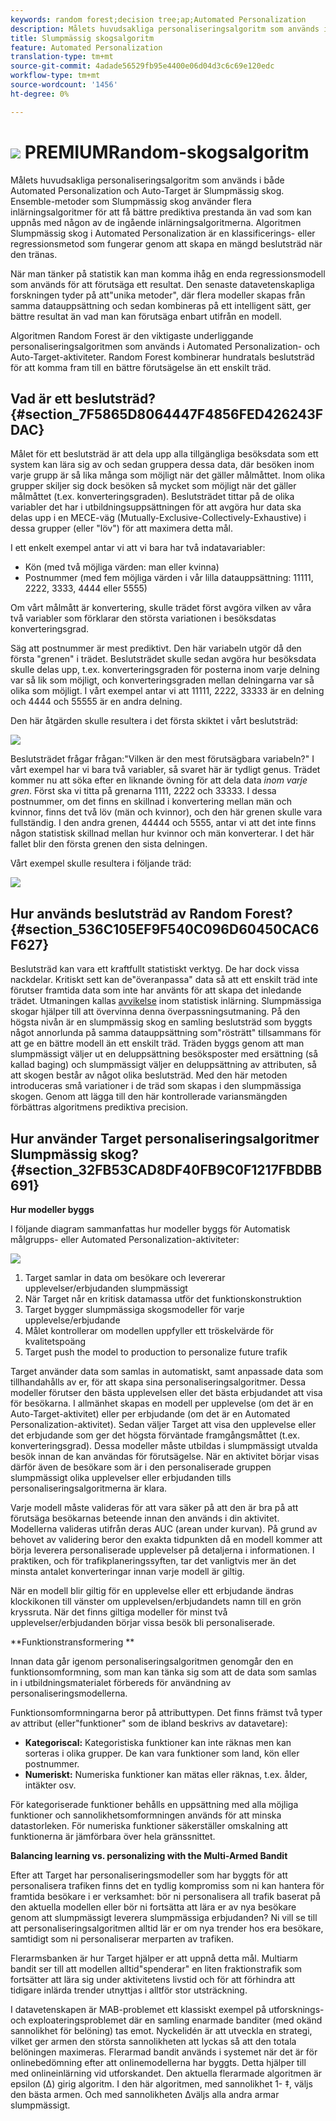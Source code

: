 ```yaml
---
keywords: random forest;decision tree;ap;Automated Personalization
description: Målets huvudsakliga personaliseringsalgoritm som används i både Automated Personalization och Auto-Target är Slumpmässig skog. Ensemble-metoder som Slumpmässig skog använder flera inlärningsalgoritmer för att få bättre prediktiva prestanda än vad som kan uppnås med någon av de ingående inlärningsalgoritmerna. Algoritmen Slumpmässig skog i Automated Personalization är en klassificerings- eller regressionsmetod som fungerar genom att skapa en mängd beslutsträd när den tränas.
title: Slumpmässig skogsalgoritm
feature: Automated Personalization
translation-type: tm+mt
source-git-commit: 4adade56529fb95e4400e06d04d3c6c69e120edc
workflow-type: tm+mt
source-wordcount: '1456'
ht-degree: 0%

---
```



# ![](/help/assets/premium.png) PREMIUMRandom-skogsalgoritm

Målets huvudsakliga personaliseringsalgoritm som används i både Automated Personalization och Auto-Target är Slumpmässig skog. Ensemble-metoder som Slumpmässig skog använder flera inlärningsalgoritmer för att få bättre prediktiva prestanda än vad som kan uppnås med någon av de ingående inlärningsalgoritmerna. Algoritmen Slumpmässig skog i Automated Personalization är en klassificerings- eller regressionsmetod som fungerar genom att skapa en mängd beslutsträd när den tränas.

När man tänker på statistik kan man komma ihåg en enda regressionsmodell som används för att förutsäga ett resultat. Den senaste datavetenskapliga forskningen tyder på att&quot;unika metoder&quot;, där flera modeller skapas från samma datauppsättning och sedan kombineras på ett intelligent sätt, ger bättre resultat än vad man kan förutsäga enbart utifrån en modell.

Algoritmen Random Forest är den viktigaste underliggande personaliseringsalgoritmen som används i Automated Personalization- och Auto-Target-aktiviteter. Random Forest kombinerar hundratals beslutsträd för att komma fram till en bättre förutsägelse än ett enskilt träd.

## Vad är ett beslutsträd? {#section_7F5865D8064447F4856FED426243FDAC}

Målet för ett beslutsträd är att dela upp alla tillgängliga besöksdata som ett system kan lära sig av och sedan gruppera dessa data, där besöken inom varje grupp är så lika många som möjligt när det gäller målmåttet. Inom olika grupper skiljer sig dock besöken så mycket som möjligt när det gäller målmåttet (t.ex. konverteringsgraden). Beslutsträdet tittar på de olika variabler det har i utbildningsuppsättningen för att avgöra hur data ska delas upp i en MECE-väg (Mutually-Exclusive-Collectively-Exhaustive) i dessa grupper (eller &quot;löv&quot;) för att maximera detta mål.

I ett enkelt exempel antar vi att vi bara har två indatavariabler:

* Kön (med två möjliga värden: man eller kvinna)
* Postnummer (med fem möjliga värden i vår lilla datauppsättning: 11111, 2222, 3333, 4444 eller 5555)

Om vårt målmått är konvertering, skulle trädet först avgöra vilken av våra två variabler som förklarar den största variationen i besöksdatas konverteringsgrad.

Säg att postnummer är mest prediktivt. Den här variabeln utgör då den första &quot;grenen&quot; i trädet. Beslutsträdet skulle sedan avgöra hur besöksdata skulle delas upp, t.ex. konverteringsgraden för posterna inom varje delning var så lik som möjligt, och konverteringsgraden mellan delningarna var så olika som möjligt. I vårt exempel antar vi att 11111, 2222, 33333 är en delning och 4444 och 55555 är en andra delning.

Den här åtgärden skulle resultera i det första skiktet i vårt beslutsträd:

![](assets/decsion_tree_1.png)

Beslutsträdet frågar frågan:&quot;Vilken är den mest förutsägbara variabeln?&quot; I vårt exempel har vi bara två variabler, så svaret här är tydligt genus. Trädet kommer nu att söka efter en liknande övning för att dela data *inom varje gren*. Först ska vi titta på grenarna 1111, 2222 och 33333. I dessa postnummer, om det finns en skillnad i konvertering mellan män och kvinnor, finns det två löv (män och kvinnor), och den här grenen skulle vara fullständig. I den andra grenen, 44444 och 5555, antar vi att det inte finns någon statistisk skillnad mellan hur kvinnor och män konverterar. I det här fallet blir den första grenen den sista delningen.

Vårt exempel skulle resultera i följande träd:

![](assets/decsion_tree_2.png)

## Hur används beslutsträd av Random Forest? {#section_536C105EF9F540C096D60450CAC6F627}

Beslutsträd kan vara ett kraftfullt statistiskt verktyg. De har dock vissa nackdelar. Kritiskt sett kan de&quot;överanpassa&quot; data så att ett enskilt träd inte förutser framtida data som inte har använts för att skapa det inledande trädet. Utmaningen kallas [avvikelse](https://en.wikipedia.org/wiki/Bias%E2%80%93variance_tradeoff) inom statistisk inlärning. Slumpmässiga skogar hjälper till att övervinna denna överpassningsutmaning. På den högsta nivån är en slumpmässig skog en samling beslutsträd som byggts något annorlunda på samma datauppsättning som&quot;rösträtt&quot; tillsammans för att ge en bättre modell än ett enskilt träd. Träden byggs genom att man slumpmässigt väljer ut en deluppsättning besöksposter med ersättning (så kallad baging) och slumpmässigt väljer en deluppsättning av attributen, så att skogen består av något olika beslutsträd. Med den här metoden introduceras små variationer i de träd som skapas i den slumpmässiga skogen. Genom att lägga till den här kontrollerade variansmängden förbättras algoritmens prediktiva precision.

## Hur använder Target personaliseringsalgoritmer Slumpmässig skog? {#section_32FB53CAD8DF40FB9C0F1217FBDBB691}

**Hur modeller byggs**

I följande diagram sammanfattas hur modeller byggs för Automatisk målgrupps- eller Automated Personalization-aktiviteter:

![](assets/random_forest_flow.png)

1. Target samlar in data om besökare och levererar upplevelser/erbjudanden slumpmässigt
1. När Target når en kritisk datamassa utför det funktionskonstruktion
1. Target bygger slumpmässiga skogsmodeller för varje upplevelse/erbjudande
1. Målet kontrollerar om modellen uppfyller ett tröskelvärde för kvalitetspoäng
1. Target push the model to production to personalize future trafik

Target använder data som samlas in automatiskt, samt anpassade data som tillhandahålls av er, för att skapa sina personaliseringsalgoritmer. Dessa modeller förutser den bästa upplevelsen eller det bästa erbjudandet att visa för besökarna. I allmänhet skapas en modell per upplevelse (om det är en Auto-Target-aktivitet) eller per erbjudande (om det är en Automated Personalization-aktivitet). Sedan väljer Target att visa den upplevelse eller det erbjudande som ger det högsta förväntade framgångsmåttet (t.ex. konverteringsgrad). Dessa modeller måste utbildas i slumpmässigt utvalda besök innan de kan användas för förutsägelse. När en aktivitet börjar visas därför även de besökare som är i den personaliserade gruppen slumpmässigt olika upplevelser eller erbjudanden tills personaliseringsalgoritmerna är klara.

Varje modell måste valideras för att vara säker på att den är bra på att förutsäga besökarnas beteende innan den används i din aktivitet. Modellerna valideras utifrån deras AUC (arean under kurvan). På grund av behovet av validering beror den exakta tidpunkten då en modell kommer att börja leverera personaliserade upplevelser på detaljerna i informationen. I praktiken, och för trafikplaneringssyften, tar det vanligtvis mer än det minsta antalet konverteringar innan varje modell är giltig.

När en modell blir giltig för en upplevelse eller ett erbjudande ändras klockikonen till vänster om upplevelsen/erbjudandets namn till en grön kryssruta. När det finns giltiga modeller för minst två upplevelser/erbjudanden börjar vissa besök bli personaliserade.

**Funktionstransformering **

Innan data går igenom personaliseringsalgoritmen genomgår den en funktionsomformning, som man kan tänka sig som att de data som samlas in i utbildningsmaterialet förbereds för användning av personaliseringsmodellerna.

Funktionsomformningarna beror på attributtypen. Det finns främst två typer av attribut (eller&quot;funktioner&quot; som de ibland beskrivs av datavetare):

* **Kategoriscal:** Kategoristiska funktioner kan inte räknas men kan sorteras i olika grupper. De kan vara funktioner som land, kön eller postnummer.
* **Numeriskt:** Numeriska funktioner kan mätas eller räknas, t.ex. ålder, intäkter osv.

För kategoriserade funktioner behålls en uppsättning med alla möjliga funktioner och sannolikhetsomformningen används för att minska datastorleken. För numeriska funktioner säkerställer omskalning att funktionerna är jämförbara över hela gränssnittet.

**Balancing learning vs. personalizing with the Multi-Armed Bandit**

Efter att Target har personaliseringsmodeller som har byggts för att personalisera trafiken finns det en tydlig kompromiss som ni kan hantera för framtida besökare i er verksamhet: bör ni personalisera all trafik baserat på den aktuella modellen eller bör ni fortsätta att lära er av nya besökare genom att slumpmässigt leverera slumpmässiga erbjudanden? Ni vill se till att personaliseringsalgoritmen alltid lär er om nya trender hos era besökare, samtidigt som ni personaliserar merparten av trafiken.

Flerarmsbanken är hur Target hjälper er att uppnå detta mål. Multiarm bandit ser till att modellen alltid&quot;spenderar&quot; en liten fraktionstrafik som fortsätter att lära sig under aktivitetens livstid och för att förhindra att tidigare inlärda trender utnyttjas i alltför stor utsträckning.

I datavetenskapen är MAB-problemet ett klassiskt exempel på utforsknings- och exploateringsproblemet där en samling enarmade banditer (med okänd sannolikhet för belöning) tas emot. Nyckelidén är att utveckla en strategi, vilket ger armen den största sannolikheten att lyckas så att den totala belöningen maximeras. Flerarmad bandit används i systemet när det är för onlinebedömning efter att onlinemodellerna har byggts. Detta hjälper till med onlineinlärning vid utforskandet. Den aktuella flerarmade algoritmen är epsilon (Δ) girig algoritm. I den här algoritmen, med sannolikhet 1- ‡, väljs den bästa armen. Och med sannolikheten Δväljs alla andra armar slumpmässigt.
